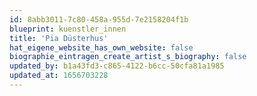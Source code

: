 ```yaml
---
id: 8abb3011-7c80-458a-955d-7e2158204f1b
blueprint: kuenstler_innen
title: 'Pia Düsterhus'
hat_eigene_website_has_own_website: false
biographie_eintragen_create_artist_s_biography: false
updated_by: b1a43fd3-c865-4122-b6cc-50cfa81a1985
updated_at: 1656703228
---
```

